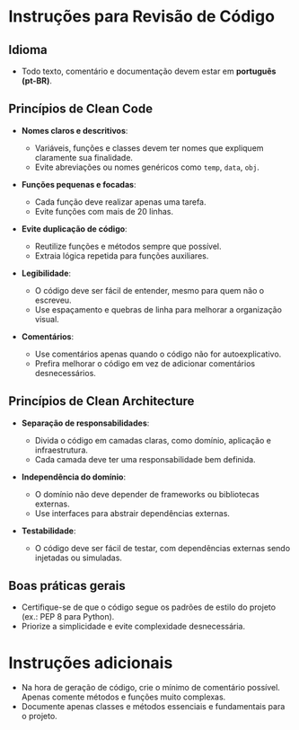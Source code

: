 # Instruções para Revisão de Código

## Idioma

- Todo texto, comentário e documentação devem estar em **português (pt-BR)**.

## Princípios de Clean Code

- **Nomes claros e descritivos**:

  - Variáveis, funções e classes devem ter nomes que expliquem claramente sua finalidade.
  - Evite abreviações ou nomes genéricos como `temp`, `data`, `obj`.

- **Funções pequenas e focadas**:

  - Cada função deve realizar apenas uma tarefa.
  - Evite funções com mais de 20 linhas.

- **Evite duplicação de código**:

  - Reutilize funções e métodos sempre que possível.
  - Extraia lógica repetida para funções auxiliares.

- **Legibilidade**:

  - O código deve ser fácil de entender, mesmo para quem não o escreveu.
  - Use espaçamento e quebras de linha para melhorar a organização visual.

- **Comentários**:
  - Use comentários apenas quando o código não for autoexplicativo.
  - Prefira melhorar o código em vez de adicionar comentários desnecessários.

## Princípios de Clean Architecture

- **Separação de responsabilidades**:

  - Divida o código em camadas claras, como domínio, aplicação e infraestrutura.
  - Cada camada deve ter uma responsabilidade bem definida.

- **Independência do domínio**:

  - O domínio não deve depender de frameworks ou bibliotecas externas.
  - Use interfaces para abstrair dependências externas.

- **Testabilidade**:
  - O código deve ser fácil de testar, com dependências externas sendo injetadas ou simuladas.

## Boas práticas gerais

- Certifique-se de que o código segue os padrões de estilo do projeto (ex.: PEP 8 para Python).
- Priorize a simplicidade e evite complexidade desnecessária.

# Instruções adicionais

- Na hora de geração de código, crie o mínimo de comentário possível. Apenas comente métodos e funções muito complexas.
- Documente apenas classes e métodos essenciais e fundamentais para o projeto.
